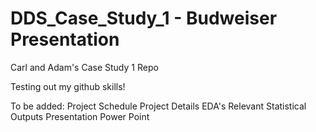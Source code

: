 # DDS_Case_Study_1 - Budweiser Presentation
Carl and Adam's Case Study 1 Repo

Testing out my github skills!

To be added:
Project Schedule
Project Details
EDA's
Relevant Statistical Outputs
Presentation Power Point
